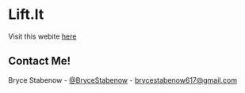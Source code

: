 # Lift.It

Visit this webite [here](https://liftitapp.netlify.app/)


## Contact Me!

Bryce Stabenow - [@BryceStabenow](https://twitter.com/BryceStabenow) - brycestabenow617@gmail.com